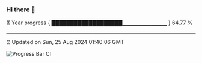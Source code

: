 ### Hi there 👋

⏳ Year progress { ███████████████████▁▁▁▁▁▁▁▁▁▁▁ } 64.77 %

---

⏰ Updated on Sun, 25 Aug 2024 01:40:06 GMT

![Progress Bar CI](https://github.com/ZhaoGui/ZhaoGui/workflows/Progress%20Bar%20CI/badge.svg)
